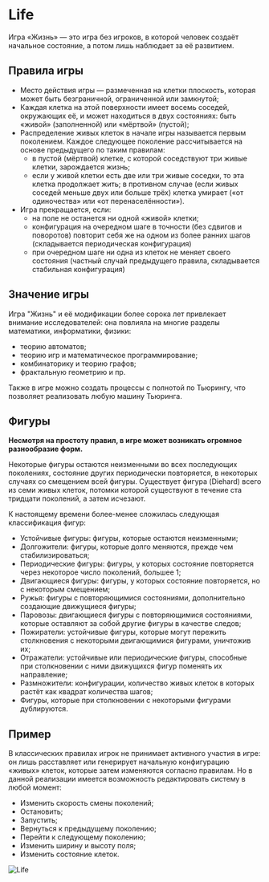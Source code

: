 # Life
Игра «Жизнь» — это игра без игроков, в которой человек создаёт начальное состояние, а потом лишь наблюдает за её развитием. 

## Правила игры

* Место действия игры — размеченная на клетки плоскость, которая может быть безграничной, ограниченной или замкнутой;
* Каждая клетка на этой поверхности имеет восемь соседей, окружающих её, и может находиться в двух состояниях: быть «живой» (заполненной) или «мёртвой» (пустой);
* Распределение живых клеток в начале игры называется первым поколением. Каждое следующее поколение рассчитывается на основе предыдущего по таким правилам:
  * в пустой (мёртвой) клетке, с которой соседствуют три живые клетки, зарождается жизнь;
  * если у живой клетки есть две или три живые соседки, то эта клетка продолжает жить; в противном случае (если живых соседей меньше двух или больше трёх) клетка умирает («от одиночества» или «от перенаселённости»).
* Игра прекращается, если:
  * на поле не останется ни одной «живой» клетки;
  * конфигурация на очередном шаге в точности (без сдвигов и поворотов) повторит себя же на одном из более ранних шагов (складывается периодическая конфигурация)
  * при очередном шаге ни одна из клеток не меняет своего состояния (частный случай предыдущего правила, складывается стабильная конфигурация)

## Значение игры
Игра "Жизнь" и её модификации более сорока лет привлекает внимание исследователей: она повлияла на многие разделы математики, информатики, физики:
* теорию автоматов;
* теорию игр и математическое программирование;
* комбинаторику и теорию графов;
* фрактальную геометрию и пр.

Также в игре можно создать процессы с полнотой по Тьюрингу, что позволяет реализовать любую машину Тьюринга.

## Фигуры
**Несмотря на простоту правил, в игре может возникать огромное разнообразие форм.**

Некоторые фигуры остаются неизменными во всех последующих поколениях, состояние других периодически повторяется, в некоторых случаях со смещением всей фигуры. Существует фигура (Diehard) всего из семи живых клеток, потомки которой существуют в течение ста тридцати поколений, а затем исчезают.

К настоящему времени более-менее сложилась следующая классификация фигур:

* Устойчивые фигуры: фигуры, которые остаются неизменными;
* Долгожители: фигуры, которые долго меняются, прежде чем стабилизироваться;
* Периодические фигуры: фигуры, у которых состояние повторяется через некоторое число поколений, большее 1;
* Двигающиеся фигуры: фигуры, у которых состояние повторяется, но с некоторым смещением;
* Ружья: фигуры с повторяющимися состояниями, дополнительно создающие движущиеся фигуры;
* Паровозы: двигающиеся фигуры с повторяющимися состояниями, которые оставляют за собой другие фигуры в качестве следов;
* Пожиратели: устойчивые фигуры, которые могут пережить столкновения с некоторыми двигающимися фигурами, уничтожив их;
* Отражатели: устойчивые или периодические фигуры, способные при столкновении с ними движущихся фигур поменять их направление;
* Размножители: конфигурации, количество живых клеток в которых растёт как квадрат количества шагов;
* Фигуры, которые при столкновении с некоторыми фигурами дублируются.

## Пример

В классических правилах игрок не принимает активного участия в игре: он лишь расставляет или генерирует начальную конфигурацию «живых» клеток, которые затем изменяются согласно правилам. Но в данной реализации имеется возможность редактировать систему в любой момент: 
* Изменить скорость смены поколений;
* Остановить;
* Запустить;
* Вернуться к предыдущему поколению;
* Перейти к следующему поколению;
* Изменить ширину и высоту поля;
* Изменить состояние клеток.

![Life](https://user-images.githubusercontent.com/60542253/216820119-65a163e6-0bd0-4110-b605-4f65f8b3762e.gif)
